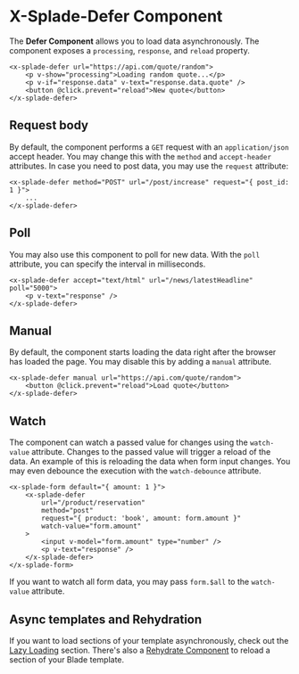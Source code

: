 # X-Splade-Defer Component

The **Defer Component** allows you to load data asynchronously. The component exposes a `processing`, `response`, and `reload` property.

```blade
<x-splade-defer url="https://api.com/quote/random">
    <p v-show="processing">Loading random quote...</p>
    <p v-if="response.data" v-text="response.data.quote" />
    <button @click.prevent="reload">New quote</button>
</x-splade-defer>
```

## Request body

By default, the component performs a `GET` request with an `application/json` accept header. You may change this with the `method` and `accept-header` attributes. In case you need to post data, you may use the `request` attribute:

```blade
<x-splade-defer method="POST" url="/post/increase" request="{ post_id: 1 }">
    ...
</x-splade-defer>
```

## Poll

You may also use this component to poll for new data. With the `poll` attribute, you can specify the interval in milliseconds.

```blade
<x-splade-defer accept="text/html" url="/news/latestHeadline" poll="5000">
    <p v-text="response" />
</x-splade-defer>
```

## Manual

By default, the component starts loading the data right after the browser has loaded the page. You may disable this by adding a `manual` attribute.

```blade
<x-splade-defer manual url="https://api.com/quote/random">
    <button @click.prevent="reload">Load quote</button>
</x-splade-defer>
```

## Watch

The component can watch a passed value for changes using the `watch-value` attribute. Changes to the passed value will trigger a reload of the data. An example of this is reloading the data when form input changes. You may even debounce the execution with the `watch-debounce` attribute.

```blade
<x-splade-form default="{ amount: 1 }">
    <x-splade-defer
        url="/product/reservation"
        method="post"
        request="{ product: 'book', amount: form.amount }"
        watch-value="form.amount"
    >
        <input v-model="form.amount" type="number" />
        <p v-text="response" />
    </x-splade-defer>
</x-splade-form>
```

If you want to watch all form data, you may pass `form.$all` to the `watch-value` attribute.

## Async templates and Rehydration

If you want to load sections of your template asynchronously, check out the [Lazy Loading](/lazy-loading.md) section. There's also a [Rehydrate Component](/x-rehydrate.md) to reload a section of your Blade template.